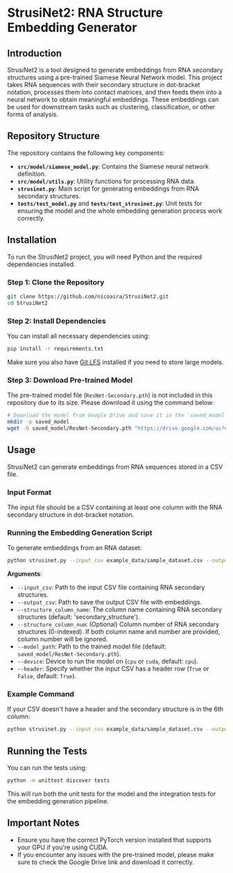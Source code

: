 # StrusiNet2: RNA Structure Embedding Generator

## Introduction
StrusiNet2 is a tool designed to generate embeddings from RNA secondary structures using a pre-trained Siamese Neural Network model. This project takes RNA sequences with their secondary structure in dot-bracket notation, processes them into contact matrices, and then feeds them into a neural network to obtain meaningful embeddings. These embeddings can be used for downstream tasks such as clustering, classification, or other forms of analysis.

## Repository Structure
The repository contains the following key components:



- **`src/model/siamese_model.py`**: Contains the Siamese neural network definition.
- **`src/model/utils.py`**: Utility functions for processing RNA data.
- **`strusinet.py`**: Main script for generating embeddings from RNA secondary structures.
- **`tests/test_model.py`** and **`tests/test_strusinet.py`**: Unit tests for ensuring the model and the whole embedding generation process work correctly.

## Installation
To run the StrusiNet2 project, you will need Python and the required dependencies installed.

### Step 1: Clone the Repository
```sh
git clone https://github.com/nicoaira/StrusiNet2.git
cd StrusiNet2
```

### Step 2: Install Dependencies
You can install all necessary dependencies using:

```sh
pip install -r requirements.txt
```

Make sure you also have [Git LFS](https://git-lfs.github.com/) installed if you need to store large models.

### Step 3: Download Pre-trained Model
The pre-trained model file (`ResNet-Secondary.pth`) is not included in this repository due to its size. Please download it using the command below:

```sh
# Download the model from Google Drive and save it in the 'saved_model' directory
mkdir -p saved_model
wget -O saved_model/ResNet-Secondary.pth "https://drive.google.com/uc?export=download&id=1ltrAQ2OfmvrRx8cKxeNKK_oebwVRClEW"
```

## Usage
StrusiNet2 can generate embeddings from RNA sequences stored in a CSV file.

### Input Format
The input file should be a CSV containing at least one column with the RNA secondary structure in dot-bracket notation.

### Running the Embedding Generation Script
To generate embeddings from an RNA dataset:

```sh
python strusinet.py --input_csv example_data/sample_dataset.csv --output_csv example_data/sample_dataset_with_embeddings.csv
```

**Arguments**:
- `--input_csv`: Path to the input CSV file containing RNA secondary structures.
- `--output_csv`: Path to save the output CSV file with embeddings.
- `--structure_column_name`: The column name containing RNA secondary structures (default: 'secondary_structure').
- `--structure_column_num`: (Optional) Column number of RNA secondary structures (0-indexed). If both column name and number are provided, column number will be ignored.
- `--model_path`: Path to the trained model file (default: `saved_model/ResNet-Secondary.pth`).
- `--device`: Device to run the model on (`cpu` or `cuda`, default: `cpu`).
- `--header`: Specify whether the input CSV has a header row (`True` or `False`, default: `True`).

### Example Command
If your CSV doesn't have a header and the secondary structure is in the 6th column:

```sh
python strusinet.py --input_csv example_data/sample_dataset.csv --output_csv example_data/sample_dataset_with_embeddings.csv --structure_column_num 6 --header False --device cuda
```

## Running the Tests
You can run the tests using:

```sh
python -m unittest discover tests
```

This will run both the unit tests for the model and the integration tests for the embedding generation pipeline.

## Important Notes
- Ensure you have the correct PyTorch version installed that supports your GPU if you're using CUDA.
- If you encounter any issues with the pre-trained model, please make sure to check the Google Drive link and download it correctly.
